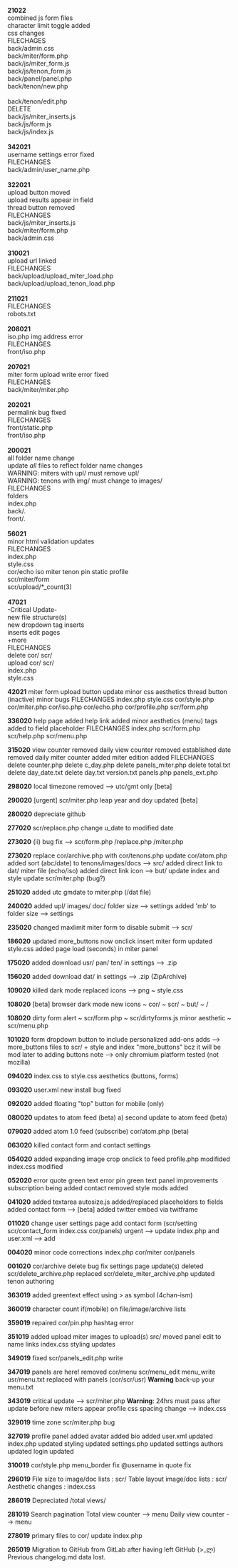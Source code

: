 **21022**<br />
combined js form files<br />
character limit toggle added<br />
css changes<br />
FILECHAGES<br />
back/admin.css<br />
back/miter/form.php<br />
back/js/miter_form.js<br />
back/js/tenon_form.js<br />
back/panel/panel.php<br />
back/tenon/new.php<br /><br />
back/tenon/edit.php<br />
DELETE<br />
back/js/miter_inserts.js<br />
back/js/form.js<br />
back/js/index.js<br />
<br />
**342021**<br />
username settings error fixed<br />
FILECHANGES<br />
back/admin/user_name.php<br />
<br />
**322021**<br />
upload button moved<br />
upload results appear in field<br />
thread button removed<br />
FILECHANGES<br />
back/js/miter_inserts.js<br />
back/miter/form.php<br />
back/admin.css<br />
<br />
**310021**<br />
upload url linked<br />
FILECHANGES<br />
back/upload/upload_miter_load.php<br />
back/upload/upload_tenon_load.php<br />
<br />
**211021**<br />
FILECHANGES<br />
robots.txt<br />
<br />
**208021**<br />
iso.php img address error<br />
FILECHANGES<br />
front/iso.php<br />
<br />
**207021**<br />
miter form upload write error fixed<br />
FILECHANGES<br />
back/miter/miter.php<br />
<br />
**202021**<br />
permalink bug fixed<br />
FILECHANGES<br />
front/static.php<br />
front/iso.php<br />
<br />
**200021**<br />
all folder name change<br />
update *all* files to reflect folder name changes<br />
WARNING: miters with upl/ must remove upl/<br />
WARNING: tenons with img/ must change to images/<br />
FILECHANGES<br />
folders<br />
index.php<br />
back/*.*<br />
front/*.*<br />
<br />
**56021**<br />
minor html validation updates<br />
FILECHANGES<br />
index.php<br />
style.css<br />
cor/echo iso miter tenon pin static profile<br />
scr/miter/form<br />
scr/upload/*_count(3)<br />
<br />
**47021**<br />
-Critical Update-<br />
new file structure(s)<br />
new dropdown tag inserts<br />
inserts edit pages<br />
+more<br />
FILECHANGES<br />
delete cor/ scr/<br />
upload cor/ scr/<br />
index.php<br />
style.css<br />

**42021**
miter form upload button update
minor css aesthetics
thread button (inactive)
minor bugs
FILECHANGES
index.php
style.css
cor/style.php
cor/miter.php
cor/iso.php
cor/echo.php
cor/profile.php
scr/form.php

**336020**
help page added
help link added
minor aesthetics (menu)
tags added to field placeholder
FILECHANGES
index.php
scr/form.php
scr/help.php
scr/menu.php

**315020**
view counter removed
daily view counter removed
established date removed
daily miter counter added
miter edition added
FILECHANGES
delete counter.php
delete c_day.php
delete panels_miter.php
delete total.txt
delete day_date.txt
delete day.txt
version.txt
panels.php
panels_ext.php

**298020**
local timezone removed --> utc/gmt only [beta]

**290020**
[urgent] scr/miter.php leap year and doy updated [beta]

**280020**
depreciate github

**277020**
scr/replace.php change u_date to modified date

**273020** (ii)
bug fix --> scr/form.php /replace.php /miter.php

**273020**
replace cor/archive.php with cor/tenons.php
update cor/atom.php
added sort (abc/date) to tenons/images/docs --> src/
added direct link to dat/ miter file (echo/iso)
added direct link icon --> but/
update index and style
update scr/miter.php (bug?)

**251020**
added utc gmdate to miter.php (/dat file)

**240020**
added upl/ images/ doc/ folder size --> settings
added 'mb' to folder size --> settings

**235020**
changed maxlimit miter form to disable submit --> scr/

**186020**
updated more_buttons now onclick insert miter form
updated style.css
added page load (seconds) in miter panel

**175020**
added download usr/ pan/ ten/ in settings --> .zip

**156020**
added download dat/ in settings --> .zip (ZipArchive)

**109020**
killed dark mode
replaced icons --> png
~ style.css

**108020** [beta]
browser dark mode
new icons
~ cor/
~ scr/
~ but/
~ /

**108020**
dirty form alert
~ scr/form.php
~ scr/dirtyforms.js
minor aesthetic
~ scr/menu.php

**101020**
form dropdown button to include personalized add-ons
adds --> more_buttons files to scr/ + style and index
"more_buttons" bcz it will be mod later to adding buttons
note --> only chromium platform tested (not mozilla)

**094020**
index.css to style.css
aesthetics (buttons, forms)

**093020**
user.xml new install bug fixed

**092020**
added floating "top" button for mobile (only)

**080020**
updates to atom feed (beta)
a) second update to atom feed (beta)

**079020**
added atom 1.0 feed (subscribe) cor/atom.php (beta)

**063020**
killed contact form and contact settings

**054020**
added expanding image crop onclick to feed
profile.php modifided
index.css modified

**052020**
error quote green text
error pin green text
panel improvements
subscription being added
contact removed
style mods added

**041020**
added textarea autosize.js
added/replaced placeholders to fields
added contact form --> [beta]
added twitter embed via twitframe

**011020**
change user settings page
add contact form (scr/setting scr/contact_form index.css cor/panels)
urgent --> update index.php and user.xml --> add

**004020**
minor code corrections
index.php cor/miter cor/panels

**001020**
cor/archive delete bug fix
settings page update(s)
deleted scr/delete_archive.php
replaced scr/delete_miter_archive.php
updated tenon authoring

**363019**
added greentext effect using > as symbol (4chan-ism)

**360019**
character count if(mobile) on file/image/archive lists

**359019**
repaired cor/pin.php hashtag error

**351019**
added upload miter images to upload(s) src/
moved panel edit to name links
index.css styling updates

**349019**
fixed scr/panels_edit.php write

**347019**
panels are here!
removed cor/menu scr/menu_edit menu_write usr/menu.txt
replaced with panels (cor/scr/usr)
**Warning** back-up your menu.txt

**343019**
critical update --> scr/miter.php
**Warning**: 24hrs must pass after update before new miters appear
profile css spacing change --> index.css

**329019**
time zone scr/miter.php bug

**327019**
profile panel added
avatar added
bio added
user.xml updated
index.php updated
styling updated
settings.php updated
settings authors updated
login updated

**310019**
cor/style.php menu_border fix
@username in quote fix

**296019**
File size to image/doc lists : scr/
Table layout image/doc lists : scr/
Aesthetic changes : index.css

**286019**
Depreciated /total views/

**281019**
Search pagination
Total view counter --> menu
Daily view counter --> menu

**278019**
primary files to cor/
update index.php

**265019**
Migration to GitHub from GitLab after having left GitHub (>_ლ)
Previous changelog.md data lost.
